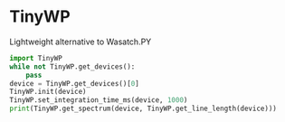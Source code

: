 # TinyWP
Lightweight alternative to Wasatch.PY

```python
import TinyWP
while not TinyWP.get_devices():
    pass
device = TinyWP.get_devices()[0]
TinyWP.init(device)
TinyWP.set_integration_time_ms(device, 1000)
print(TinyWP.get_spectrum(device, TinyWP.get_line_length(device)))
```
